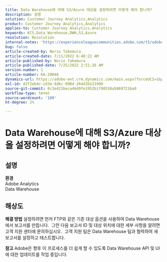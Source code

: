 ```yaml
---
title: Data Warehouse에 대해 S3/Azure 대상을 설정하려면 어떻게 해야 합니까?
description: 설명
solution: Customer Journey Analytics,Analytics
product: Customer Journey Analytics,Analytics
applies-to: Customer Journey Analytics,Analytics
keywords: KCS,Data Warehouse,DWH,S3,Azure
resolution: Resolution
internal-notes: 'https://experienceleaguecommunities.adobe.com/t5/adobe-analytics-ideas/amazon-s3-support-for-data-warehouse/idi-p/341037  Azure example: https://jira.corp.adobe.com/browse/AN-259530  S3 example: https://jira.corp.adobe.com/browse/AN-294769'
bug: false
article-created-by: Norio Takemura
article-created-date: 7/11/2022 6:40:22 AM
article-published-by: Norio Takemura
article-published-date: 7/25/2022 2:51:26 AM
version-number: 1
article-number: KA-20048
dynamics-url: https://adobe-ent.crm.dynamics.com/main.aspx?forceUCI=1&pagetype=entityrecord&etn=knowledgearticle&id=d6a3af53-e400-ed11-82e4-00224809f805
exl-id: d2f2eb4c-cd3e-4d6c-998d-264d3b121990
source-git-commit: 0c3e421beca46d9fe1952b1f98538a50697216a0
workflow-type: tm+mt
source-wordcount: '109'
ht-degree: 2%

---
```


# Data Warehouse에 대해 S3/Azure 대상을 설정하려면 어떻게 해야 합니까?

## 설명

<b>환경</b>
<br>Adobe Analytics
<br>Data Warehouse

## 해상도


<b>해결 방법</b>
설정하려면 먼저 FTP와 같은 기존 대상 옵션을 사용하여 Data Warehouse에서 보고서를 만듭니다.  그런 다음 보고서 ID 및 대상 위치에 대한 세부 사항을 알려면 고객 지원 센터에 문의하십시오.  고객 지원 팀은 Data Warehouse 팀과 협력하여 새 보고서를 설정하고 테스트합니다.

<b>참고</b>
Adobe은 향후 이 프로세스를 더 쉽게 할 수 있도록 Data Warehouse API 및 UI에 대한 업데이트를 작업 중입니다.
